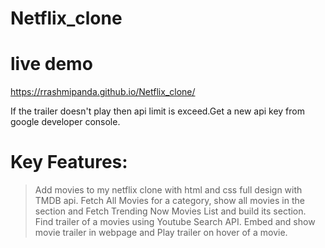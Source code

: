# Netflix_clone

# live demo
https://rrashmipanda.github.io/Netflix_clone/

If the trailer doesn't play then api limit is exceed.Get a new api key from google developer console.

# Key Features:
> Add  movies to my netflix clone with html and css full design with TMDB api.
>  Fetch All Movies for a category, show all movies in the section and Fetch Trending Now Movies List and build its section.
>  Find trailer of a movies using Youtube Search API.
> Embed and show movie trailer in webpage and Play trailer on hover of a movie.


